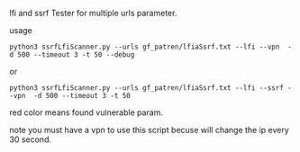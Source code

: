 lfi and ssrf Tester for multiple urls parameter.

usage
```
python3 ssrfLfiScanner.py --urls gf_patren/lfiaSsrf.txt --lfi --vpn  -d 500 --timeout 3 -t 50 --debug
```
or
```
python3 ssrfLfiScanner.py --urls gf_patren/lfiaSsrf.txt --lfi --ssrf --vpn  -d 500 --timeout 3 -t 50 
```

red color means found vulnerable param.

note you must have a vpn to use this script becuse will change the ip every 30 second.
